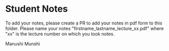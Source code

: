 # Student Notes

To add your notes, please create a PR to add your notes in pdf form to this folder. Please name your notes "firstname_lastname_lecture_xx.pdf" where "xx" is the lecture number on which you took notes.

Manushi Munshi
